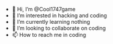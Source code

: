 - 👋 Hi, I’m @Cool1747game
- 👀 I’m interested in hacking and coding
- 🌱 I’m currently learning nothing
- 💞️ I’m looking to collaborate on coding
- 📫 How to reach me in coding

<!---
Cool1747game/Cool1747game is a ✨ special ✨ repository because its `README.md` (this file) appears on your GitHub profile.
You can click the Preview link to take a look at your changes.
--->
